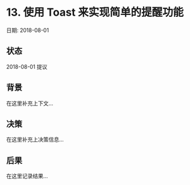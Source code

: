 # 13. 使用 Toast 来实现简单的提醒功能

日期: 2018-08-01

## 状态

2018-08-01 提议

## 背景

在这里补充上下文...

## 决策

在这里补充上决策信息...

## 后果

在这里记录结果...
